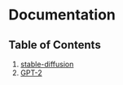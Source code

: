 
# Documentation

## Table of Contents
1. [stable-diffusion](./stable-diffusion/index.md)
1. [GPT-2](./GPT-2/README.md)
